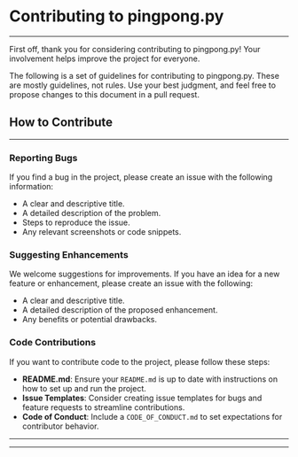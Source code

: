 # Contributing to pingpong.py
---

First off, thank you for considering contributing to pingpong.py! Your involvement helps improve the project for everyone.

The following is a set of guidelines for contributing to pingpong.py. These are mostly guidelines, not rules. Use your best judgment, and feel free to propose changes to this document in a pull request.

## How to Contribute
---

### Reporting Bugs

If you find a bug in the project, please create an issue with the following information:
- A clear and descriptive title.
- A detailed description of the problem.
- Steps to reproduce the issue.
- Any relevant screenshots or code snippets.

### Suggesting Enhancements

We welcome suggestions for improvements. If you have an idea for a new feature or enhancement, please create an issue with the following:
- A clear and descriptive title.
- A detailed description of the proposed enhancement.
- Any benefits or potential drawbacks.

### Code Contributions

If you want to contribute code to the project, please follow these steps:

- **README.md**: Ensure your `README.md` is up to date with instructions on how to set up and run the project.
- **Issue Templates**: Consider creating issue templates for bugs and feature requests to streamline contributions.
- **Code of Conduct**: Include a `CODE_OF_CONDUCT.md` to set expectations for contributor behavior.
---
---
